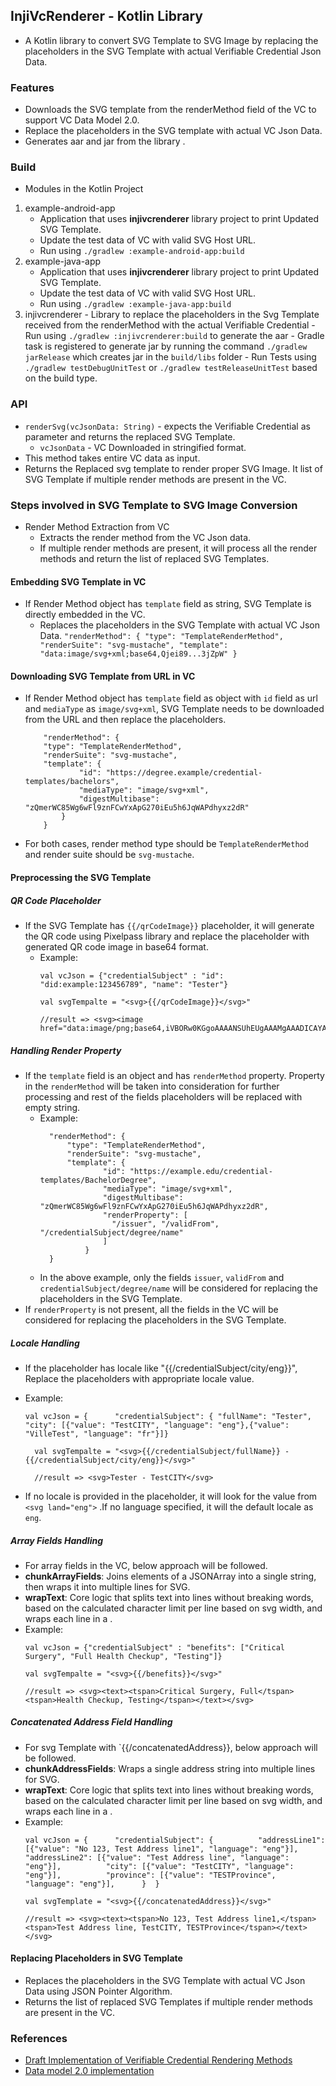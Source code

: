 ## InjiVcRenderer - Kotlin Library
- A Kotlin library to convert SVG Template to SVG Image by replacing the placeholders in the SVG Template with actual Verifiable Credential Json Data.

### Features
- Downloads the SVG template from the renderMethod field of the VC to support VC Data Model 2.0.
- Replace the placeholders in the SVG template with actual VC Json Data.
- Generates aar and jar from the library .

### Build
- Modules in the Kotlin Project
1. example-android-app
    - Application that uses **injivcrenderer** library project to print Updated SVG Template.
    - Update the test data of VC with valid SVG Host URL.
    - Run using  `./gradlew :example-android-app:build`
2. example-java-app
    - Application that uses **injivcrenderer** library project to print Updated SVG Template.
    - Update the test data of VC with valid SVG Host URL.
    - Run using  `./gradlew :example-java-app:build`
3. injivcrenderer
       - Library to replace the placeholders in the Svg Template received from the renderMethod with the actual Verifiable Credential
       - Run using `./gradlew :injivcrenderer:build` to generate the aar
       - Gradle task is registered to generate jar by running the command `./gradlew jarRelease` which creates jar in the `build/libs` folder
       - Run Tests using `./gradlew testDebugUnitTest` or `./gradlew testReleaseUnitTest` based on the build type.

### API
- `renderSvg(vcJsonData: String)` - expects the Verifiable Credential as parameter and returns the replaced SVG Template.
    - `vcJsonData` - VC Downloaded in stringified format.
- This method takes entire VC data as input.
- Returns the Replaced svg template to render proper SVG Image. It list of SVG Template if multiple render methods are present in the VC.


### Steps involved in SVG Template to SVG Image Conversion
- Render Method Extraction from VC
  - Extracts the render method from the VC Json data.
  - If multiple render methods are present, it will process all the render methods and return the list of replaced SVG Templates.

#### Embedding SVG Template in VC
- If Render Method object has `template` field as string, SVG Template is directly embedded in the VC.
  - Replaces the placeholders in the SVG Template with actual VC Json Data.
        ```
            "renderMethod": {
            "type": "TemplateRenderMethod",
            "renderSuite": "svg-mustache",
            "template": "data:image/svg+xml;base64,Qjei89...3jZpW"
            }
        ```
#### Downloading SVG Template from URL in VC
  - If Render Method object has `template` field as object with `id` field as url and `mediaType` as `image/svg+xml`, SVG Template needs to be downloaded from the URL and then replace the placeholders.
      ```
          "renderMethod": {
          "type": "TemplateRenderMethod",
          "renderSuite": "svg-mustache",
          "template": {
                  "id": "https://degree.example/credential-templates/bachelors",
                  "mediaType": "image/svg+xml",
                  "digestMultibase": "zQmerWC85Wg6wFl9znFCwYxApG270iEu5h6JqWAPdhyxz2dR"
              }
          }
      ```
 - For both cases, render method type should be `TemplateRenderMethod` and render suite should be `svg-mustache`.

#### Preprocessing the SVG Template

##### QR Code Placeholder
  - If the SVG Template has `{{/qrCodeImage}}` placeholder, it will generate the QR code using Pixelpass library and replace the placeholder with generated QR code image in base64 format.
    - Example:
        ```
        val vcJson = {"credentialSubject" : "id": "did:example:123456789", "name": "Tester"}
        
        val svgTempalte = "<svg>{{/qrCodeImage}}</svg>"
        
        //result => <svg><image href="data:image/png;base64,iVBORw0KGgoAAAANSUhEUgAAAMgAAADICAYAAACtWK6eAAAABmJLR0QA/wD/AP+gvaeTAAAIKklEQVR4nO3de5QdZZnv8e9M7MzMzM7szszM7s"
##### Handling Render Property
  - If the `template` field is an object and has `renderMethod` property. Property in the `renderMethod` will be taken into consideration for further processing and rest of the fields placeholders will be replaced with empty string.
    - Example:
        ```
          "renderMethod": {
              "type": "TemplateRenderMethod",
              "renderSuite": "svg-mustache",
              "template": {
                      "id": "https://example.edu/credential-templates/BachelorDegree",
                      "mediaType": "image/svg+xml",
                      "digestMultibase": "zQmerWC85Wg6wFl9znFCwYxApG270iEu5h6JqWAPdhyxz2dR",
                      "renderProperty": [
                        "/issuer", "/validFrom", "/credentialSubject/degree/name"
                      ]
                  }
          }
        ```
    - In the above example, only the fields `issuer`, `validFrom` and `credentialSubject/degree/name` will be considered for replacing the placeholders in the SVG Template.
  - If `renderProperty` is not present, all the fields in the VC will be considered for replacing the placeholders in the SVG Template.

##### Locale Handling
- If the placeholder has locale like "{{/credentialSubject/city/eng}}", Replace the placeholders with appropriate locale value.
- Example:
    ```
    val vcJson = {      "credentialSubject": { "fullName": "Tester", "city": [{"value": "TestCITY", "language": "eng"},{"value": "VilleTest", "language": "fr"}]}
          
      val svgTempalte = "<svg>{{/credentialSubject/fullName}} - {{/credentialSubject/city/eng}}</svg>"
          
      //result => <svg>Tester - TestCITY</svg>
  ```
  
- If no locale is provided in the placeholder, it will look for the value from `<svg land="eng">` .If no language specified, it will the default locale as `eng`.

##### Array Fields Handling
- For array fields in the VC, below approach will be followed.
- **chunkArrayFields**: Joins elements of a JSONArray into a single string, then wraps it into multiple lines for SVG. 
- **wrapText**: Core logic that splits text into lines without breaking words, based on the calculated character limit per line based on svg width, and wraps each line in a <tspan>.
- Example:
    ```
    val vcJson = {"credentialSubject" : "benefits": ["Critical Surgery", "Full Health Checkup", "Testing"]}
    
    val svgTempalte = "<svg>{{/benefits}}</svg>"
    
    //result => <svg><text><tspan>Critical Surgery, Full</tspan><tspan>Health Checkup, Testing</tspan></text></svg>
    ```


##### Concatenated Address Field Handling
- For svg Template with `{{/concatenatedAddress}}, below approach will be followed.
- **chunkAddressFields**: Wraps a single address string into multiple lines for SVG.
- **wrapText**: Core logic that splits text into lines without breaking words, based on the calculated character limit per line based on svg width, and wraps each line in a <tspan>.
- Example:
    ```
    val vcJson = {      "credentialSubject": {          "addressLine1": [{"value": "No 123, Test Address line1", "language": "eng"}],          "addressLine2": [{"value": "Test Address line", "language": "eng"}],          "city": [{"value": "TestCITY", "language": "eng"}],          "province": [{"value": "TESTProvince", "language": "eng"}],      }  }
    
    val svgTemplate = "<svg>{{/concatenatedAddress}}</svg>"
    
    //result => <svg><text><tspan>No 123, Test Address line1,</tspan><tspan>Test Address line, TestCITY, TESTProvince</tspan></text></svg>
    ```

#### Replacing Placeholders in SVG Template
- Replaces the placeholders in the SVG Template with actual VC Json Data using JSON Pointer Algorithm.
- Returns the list of replaced SVG Templates if multiple render methods are present in the VC.


### References
- [Draft Implementation of Verifiable Credential Rendering Methods](https://w3c-ccg.github.io/vc-render-method/#the-rendermethod-property)
- [Data model 2.0 implementation](https://www.w3.org/TR/vc-data-model-2.0/#reserved-extension-points)